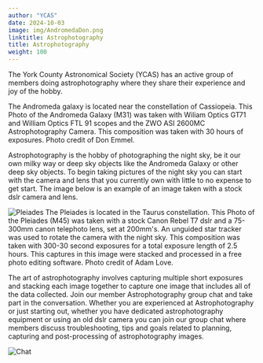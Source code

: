 ```yaml
---
author: "YCAS"
date: 2024-10-03
image: img/AndromedaDon.png
linktitle: Astrophotography
title: Astrophotography
weight: 100
---
```

The York County Astronomical Society (YCAS) has an active group of members doing astrophotography where they share their experience and joy of the hobby.

The Andromeda galaxy is located near the constellation of Cassiopeia.  This Photo of the Andromeda Galaxy (M31) was taken with Wiliam Optics GT71 and William Optics FTL 91 scopes and the ZWO ASI 2600MC Astrophotography Camera.  This composition was taken with 30 hours of exposures.  Photo credit of Don Emmel.

Astrophotography is the hobby of photographing the night sky, be it our own milky way or deep sky objects like the Andromeda Galaxy or other deep sky objects.  To begin taking pictures of the night sky you can start with the camera and lens that you currently own with little to no expense to get start.  The image below is an example of an image taken with a stock dslr camera and lens.

![Pleiades](../../img/PleiadesAdam.png "Pleiades from dslr camera")
The Pleiades is located in the Taurus constellation.  This Photo of the Pleiades (M45) was taken with a stock Canon Rebel T7 dslr and a 75-300mm canon telephoto lens, set at 200mm's.  An unguided star tracker was used to rotate the camera with the night sky.  This composition was taken with 300-30 second exposures for a total exposure length of 2.5 hours.  This captures in this image were stacked and processed in a free photo editing software.  Photo credit of Adam Love.

The art of astrophotography involves capturing multiple short exposures and stacking each image together to capture one image that includes all of the data collected.  Join our member Astrophotography group chat and take part in the conversation.  Whether you are experienced at Astrophotography or just starting out, whether you have dedicated astrophotography equipment or using an old dslr camera you can join our group chat where members discuss troubleshooting, tips and goals related to planning, capturing and post-processing of astrophotography images.

![Chat](../../img/Chat1.png "Example Chat")
